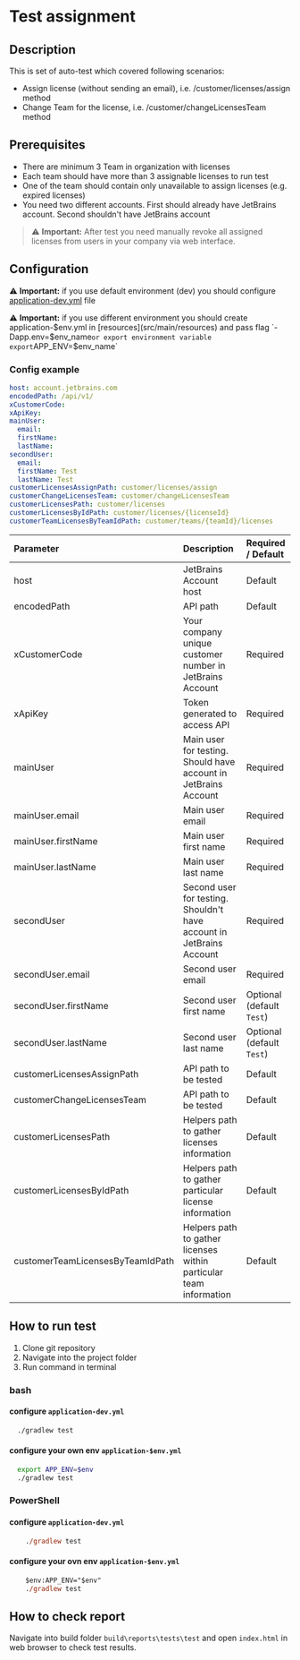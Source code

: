 # Test assignment

## Description

This is set of auto-test which covered following scenarios:

- Assign license (without sending an email), i.e. /customer/licenses/assign method
- Change Team for the license, i.e. /customer/changeLicensesTeam method

## Prerequisites

- There are minimum 3 Team in organization with licenses
- Each team should have more than 3 assignable licenses to run test
- One of the team should contain only unavailable to assign licenses (e.g. expired licenses)
- You need two different accounts. First should already have JetBrains account. Second shouldn't have JetBrains account

> ⚠️ **Important:** After test you need manually revoke all assigned licenses from users in your company via web
> interface.

## Configuration

⚠️ **Important:** if you use default environment (dev) you should
configure [application-dev.yml](src/main/resources/application-dev.yml) file

⚠️ **Important:** if you use different environment you should create application-$env.yml
in [resources](src/main/resources) and pass flag `-Dapp.env=$env_name` or export environment variable export
`APP_ENV=$env_name`

### Config example

```yaml
host: account.jetbrains.com
encodedPath: /api/v1/
xCustomerCode:
xApiKey:
mainUser:
  email:
  firstName:
  lastName:
secondUser:
  email:
  firstName: Test
  lastName: Test
customerLicensesAssignPath: customer/licenses/assign
customerChangeLicensesTeam: customer/changeLicensesTeam
customerLicensesPath: customer/licenses
customerLicensesByIdPath: customer/licenses/{licenseId}
customerTeamLicensesByTeamIdPath: customer/teams/{teamId}/licenses

```

| Parameter                        | Description                                                          | Required / Default        |
|:---------------------------------|:---------------------------------------------------------------------|:--------------------------|
| host                             | JetBrains Account host                                               | Default                   |                  
| encodedPath                      | API path                                                             | Default                   |
| xCustomerCode                    | Your company unique customer number in JetBrains Account             | Required                  |
| xApiKey                          | Token generated to access API                                        | Required                  |
| mainUser                         | Main user for testing. Should have account in JetBrains Account      | Required                  |
| mainUser.email                   | Main user email                                                      | Required                  |
| mainUser.firstName               | Main user first name                                                 | Required                  |
| mainUser.lastName                | Main user last name                                                  | Required                  |
| secondUser                       | Second user for testing. Shouldn't have account in JetBrains Account | Required                  |
| secondUser.email                 | Second user email                                                    | Required                  |
| secondUser.firstName             | Second user first name                                               | Optional (default `Test`) |
| secondUser.lastName              | Second user last name                                                | Optional (default `Test`) |
| customerLicensesAssignPath       | API path to be tested                                                | Default                   |
| customerChangeLicensesTeam       | API path to be tested                                                | Default                   |
| customerLicensesPath             | Helpers path to gather licenses information                          | Default                   |
| customerLicensesByIdPath         | Helpers path to gather particular license information                | Default                   |
| customerTeamLicensesByTeamIdPath | Helpers path to gather licenses within particular team information   | Default                   |

## How to run test

1. Clone git repository
2. Navigate into the project folder
3. Run command in terminal

### bash

#### configure `application-dev.yml`

```bash
  ./gradlew test
```

#### configure your own env `application-$env.yml`

```bash
  export APP_ENV=$env
  ./gradlew test
```

### PowerShell

#### configure `application-dev.yml`

```ps
    ./gradlew test
```

#### configure your ovn env `application-$env.yml`

```ps
    $env:APP_ENV="$env"
    ./gradlew test
```

## How to check report

Navigate into build folder `build\reports\tests\test` and open `index.html` in web browser to check test results.
